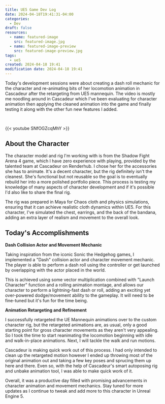 ```yaml
---
title: UE5 Game Dev Log
date: 2024-04-18T19:41:31-04:00
categories:
  - Dev
draft: false
resources:
  - name: featured-image
    src: featured-image.jpg
  - name: featured-image-preview
    src: featured-image-preview.jpg
tags:
  - ue5
created: 2024-04-18 19:41
modification date: 2024-04-18 19:41
---
```

Today's development sessions were about creating a dash roll mechanic for the character and re-animating bits of her locomotion animation in Cascadeur after the retargeting from UE5 mannequin. The video is mostly me noodling around in Cascadeur which I've been evaluating for character animation then applying the cleaned animation into the game and finally testing it along with the other fun new features I added.

&nbsp;

{{< youtube SNfOGZcqMhY >}}

## About the Character

The character model and rig I'm working with is from the Shadow Fight Arena 4 game, which I have zero experience with playing, provided by the talented team at Cascadeur on Renderhub. I chose her for the accessories she has to animate. It's a decent character, but the rig definitely isn't the cleanest. She's functional but not reusable so the goal is to eventually rebuild her into a more polished portfolio piece. This process is testing my knowledge of many aspects of character development and if it's possible I'd also like to share the final rig.

The rig was prepared in Maya for Chaos cloth and physics simulations, ensuring that it can achieve realistic cloth dynamics within UE5. For this character, I've simulated the chest, earrings, and the back of the bandana, adding an extra layer of realism and movement to the overall look.

## Today's Accomplishments

**Dash Collision Actor and Movement Mechanic**

Taking inspiration from the iconic Sonic the Hedgehog games, I implemented a "Dash" collision actor and character movement mechanic. The player is able to perform a dash roll using the controller or get launched by overlapping with the actor placed in the world.

This is achieved using some vector multiplication combined with "Launch Character" function and a rolling animation montage, and allows our character to perform a lightning-fast dash or roll, adding an exciting yet over-powered dodge/movement ability to the gameplay. It will need to be fine-tuned but it's fun for the time being.

**Animation Retargeting and Refinement**

I successfully retargeted the UE Mannequin animations over to the custom character rig, but the retargeted animations are, as usual, only a good starting point for gross character movements as they aren't very appealing. So I took the time to start reanimating the locomotion beginning with idle and walk-in-place animations. Next, I will tackle the walk and run motions.

Cascadeur is making quick work out of this process. I had only intended to clean up the retargeted motion however I ended up throwing most of the original animation out and taking a few key poses and sprucing them up here and there. Even so, with the help of Cascadeur's smart autoposing rig and unbake animation tool, I was able to make quick work of it. 

Overall, it was a productive day filled with promising advancements in character animation and movement mechanics. Stay tuned for more updates as I continue to tweak and add more to this character in Unreal Engine 5.